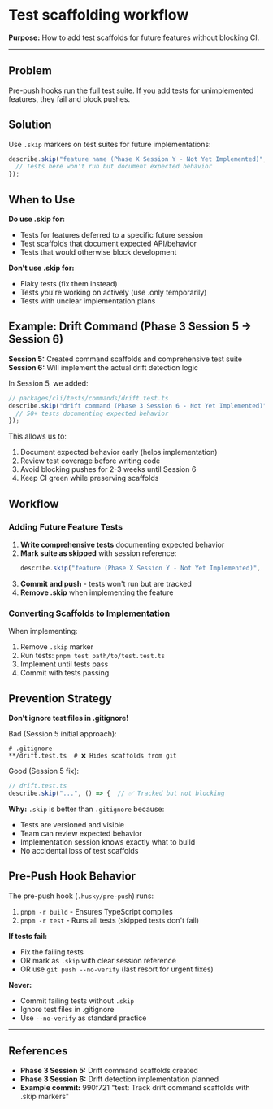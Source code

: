 # Test scaffolding workflow

**Purpose:** How to add test scaffolds for future features without blocking CI.

---

## Problem

Pre-push hooks run the full test suite. If you add tests for unimplemented features, they fail and block pushes.

## Solution

Use `.skip` markers on test suites for future implementations:

```typescript
describe.skip("feature name (Phase X Session Y - Not Yet Implemented)", () => {
  // Tests here won't run but document expected behavior
});
```

## When to Use

**Do use .skip for:**

- Tests for features deferred to a specific future session
- Test scaffolds that document expected API/behavior
- Tests that would otherwise block development

**Don't use .skip for:**

- Flaky tests (fix them instead)
- Tests you're working on actively (use .only temporarily)
- Tests with unclear implementation plans

## Example: Drift Command (Phase 3 Session 5 → Session 6)

**Session 5:** Created command scaffolds and comprehensive test suite
**Session 6:** Will implement the actual drift detection logic

In Session 5, we added:

```typescript
// packages/cli/tests/commands/drift.test.ts
describe.skip("drift command (Phase 3 Session 6 - Not Yet Implemented)", () => {
  // 50+ tests documenting expected behavior
});
```

This allows us to:

1. Document expected behavior early (helps implementation)
2. Review test coverage before writing code
3. Avoid blocking pushes for 2-3 weeks until Session 6
4. Keep CI green while preserving scaffolds

## Workflow

### Adding Future Feature Tests

1. **Write comprehensive tests** documenting expected behavior
2. **Mark suite as skipped** with session reference:
   ```typescript
   describe.skip("feature (Phase X Session Y - Not Yet Implemented)", () => {
   ```
3. **Commit and push** - tests won't run but are tracked
4. **Remove .skip** when implementing the feature

### Converting Scaffolds to Implementation

When implementing:

1. Remove `.skip` marker
2. Run tests: `pnpm test path/to/test.test.ts`
3. Implement until tests pass
4. Commit with tests passing

## Prevention Strategy

**Don't ignore test files in .gitignore!**

Bad (Session 5 initial approach):

```gitignore
# .gitignore
**/drift.test.ts  # ❌ Hides scaffolds from git
```

Good (Session 5 fix):

```typescript
// drift.test.ts
describe.skip("...", () => {  // ✅ Tracked but not blocking
```

**Why:** `.skip` is better than `.gitignore` because:

- Tests are versioned and visible
- Team can review expected behavior
- Implementation session knows exactly what to build
- No accidental loss of test scaffolds

## Pre-Push Hook Behavior

The pre-push hook (`.husky/pre-push`) runs:

1. `pnpm -r build` - Ensures TypeScript compiles
2. `pnpm -r test` - Runs all tests (skipped tests don't fail)

**If tests fail:**

- Fix the failing tests
- OR mark as `.skip` with clear session reference
- OR use `git push --no-verify` (last resort for urgent fixes)

**Never:**

- Commit failing tests without `.skip`
- Ignore test files in .gitignore
- Use `--no-verify` as standard practice

---

## References

- **Phase 3 Session 5:** Drift command scaffolds created
- **Phase 3 Session 6:** Drift detection implementation planned
- **Example commit:** 990f721 "test: Track drift command scaffolds with .skip markers"
